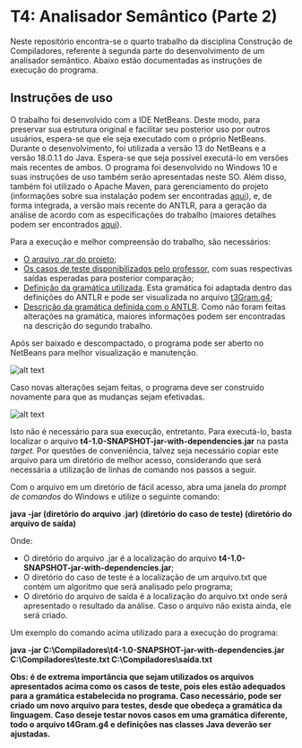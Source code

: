 # T4: Analisador Semântico (Parte 2)

Neste repositório encontra-se o quarto trabalho da disciplina Construção de Compiladores, referente à segunda parte do desenvolvimento de um analisador semântico. Abaixo estão documentadas as instruções de execução do programa.

## Instruções de uso

O trabalho foi desenvolvido com a IDE NetBeans. Deste modo, para preservar sua estrutura original e facilitar seu posterior uso por outros usuários, espera-se que ele seja executado com o próprio NetBeans. Durante o desenvolvimento, foi utilizada a versão 13 do NetBeans e a versão 18.0.1.1 do Java. Espera-se que seja possível executá-lo em versões mais recentes de ambos. O programa foi desenvolvido no Windows 10 e suas instruções de uso também serão apresentadas neste SO. Além disso, também foi utilizado o Apache Maven, para gerenciamento do projeto (informações sobre sua instalação podem ser encontradas [aqui](https://www.devmedia.com.br/introducao-ao-maven/25128#2)), e, de forma integrada, a versão mais recente do ANTLR, para a geração da análise de acordo com as especificações do trabalho (maiores detalhes podem ser encontrados [aqui](https://www.antlr.org/)).

Para a execução e melhor compreensão do trabalho, são necessários:
- [O arquivo .rar do projeto](https://drive.google.com/file/d/1PQ6uk6qinhqn1iEBL80KkJOdX0oUqKss/view?usp=sharing);
- [Os casos de teste disponibilizados pelo professor](https://drive.google.com/file/d/1Q2J-eIzQ199C4dzpZikBTZvXfYw5YIXv/view?usp=sharing), com suas respectivas saídas esperadas para posterior comparação;
- [Definição da gramática utilizada](https://drive.google.com/file/d/1Cv9m52E5r72jb3sLI04Jyqc29Cykn5RQ/view?usp=sharing). Esta gramática foi adaptada dentro das definições do ANTLR e pode ser visualizada no arquivo [t3Gram.g4](https://github.com/GuilhermeSGodoy/Construcao-Compiladores/blob/main/T4/src/main/antlr4/br/ufscar/dc/compiladores/t4/t4Gram.g4);
- [Descrição da gramática definida com o ANTLR](https://github.com/GuilhermeSGodoy/Construcao-Compiladores/blob/main/T2/README.md). Como não foram feitas alterações na gramática, maiores informações podem ser encontradas na descrição do segundo trabalho.

Após ser baixado e descompactado, o programa pode ser aberto no NetBeans para melhor visualização e manutenção.

![alt text](https://github.com/GuilhermeSGodoy/Construcao-Compiladores/blob/main/T1/doc-images/1.png)

Caso novas alterações sejam feitas, o programa deve ser construído novamente para que as mudanças sejam efetivadas.

![alt text](https://github.com/GuilhermeSGodoy/Construcao-Compiladores/blob/main/T1/doc-images/2.png)

Isto não é necessário para sua execução, entretanto. Para executá-lo, basta localizar o arquivo **t4-1.0-SNAPSHOT-jar-with-dependencies.jar** na pasta _target_. Por questões de conveniência, talvez seja necessário copiar este arquivo para um diretório de melhor acesso, considerando que será necessária a utilização de linhas de comando nos passos a seguir.

Com o arquivo em um diretório de fácil acesso, abra uma janela do _prompt de comandos_ do Windows e utilize o seguinte comando:

**java -jar (diretório do arquivo .jar) (diretório do caso de teste) (diretório do arquivo de saída)**

Onde:
- O diretório do arquivo .jar é a localização do arquivo **t4-1.0-SNAPSHOT-jar-with-dependencies.jar**;
- O diretório do caso de teste é a localização de um arquivo.txt que contém um algoritmo que será analisado pelo programa;
- O diretório do arquivo de saída é a localização do arquivo.txt onde será apresentado o resultado da análise. Caso o arquivo não exista ainda, ele será criado.

Um exemplo do comando acima utilizado para a execução do programa:

**java -jar C:\Compiladores\t4-1.0-SNAPSHOT-jar-with-dependencies.jar C:\Compiladores\teste.txt C:\Compiladores\saida.txt**

**Obs: é de extrema importância que sejam utilizados os arquivos apresentados acima como os casos de teste, pois eles estão adequados para a gramática estabelecida no programa. Caso necessário, pode ser criado um novo arquivo para testes, desde que obedeça a gramática da linguagem. Caso deseje testar novos casos em uma gramática diferente, todo o arquivo t4Gram.g4 e definições nas classes Java deverão ser ajustadas.**
